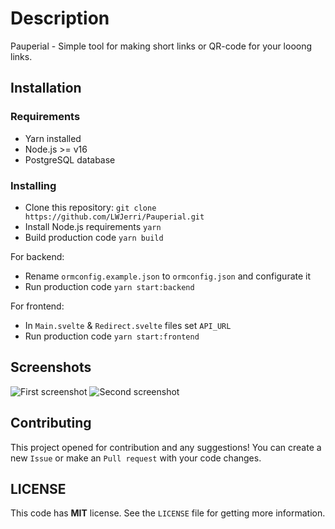 # Description

Pauperial - Simple tool for making short links or QR-code for your looong links.

## Installation

### Requirements

- Yarn installed
- Node.js >= v16
- PostgreSQL database

### Installing

- Clone this repository: `git clone https://github.com/LWJerri/Pauperial.git`
- Install Node.js requirements `yarn`
- Build production code `yarn build`

For backend:

- Rename `ormconfig.example.json` to `ormconfig.json` and configurate it
- Run production code `yarn start:backend`

For frontend:

- In `Main.svelte` & `Redirect.svelte` files set `API_URL`
- Run production code `yarn start:frontend`

## Screenshots

![First screenshot](https://i.imgur.com/E8xmIh8.png)
![Second screenshot](https://i.imgur.com/Xr1Bwwy.png)

## Contributing

This project opened for contribution and any suggestions! You can create a new `Issue` or make an `Pull request` with your code changes.

## LICENSE

This code has **MIT** license. See the `LICENSE` file for getting more information.
